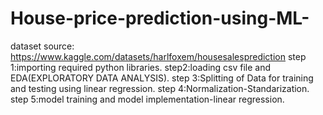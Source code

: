 # House-price-prediction-using-ML-
dataset source: https://www.kaggle.com/datasets/harlfoxem/housesalesprediction
step 1:importing required python libraries.
step2:loading csv file and EDA(EXPLORATORY DATA ANALYSIS).
step 3:Splitting of Data for training and testing using linear regression.
step 4:Normalization-Standarization.
step 5:model training and model implementation-linear regression.
